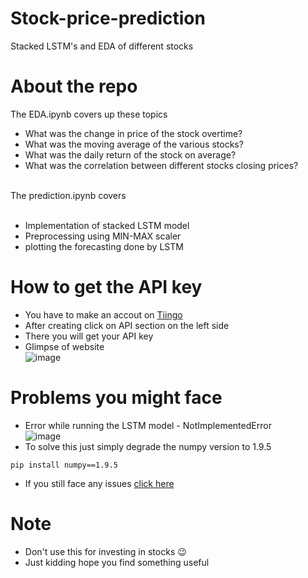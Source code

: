 # Stock-price-prediction
Stacked LSTM's and EDA of different stocks
# About the repo
The EDA.ipynb covers up these topics
- What was the change in price of the stock overtime?
- What was the moving average of the various stocks?
- What was the daily return of the stock on average?
- What was the correlation between different stocks closing prices?

<br/>
The prediction.ipynb covers <br/><br/>

- Implementation of stacked LSTM model
- Preprocessing using MIN-MAX scaler
- plotting the forecasting done by LSTM

# How to get the API key 
- You have to make an accout on [Tiingo](https://www.tiingo.com/)
- After creating click on API section on the left side
- There you will get your API key
- Glimpse of website<br/> ![image](https://user-images.githubusercontent.com/51751926/123874151-4f406580-d955-11eb-877b-12201dcfc840.png)

# Problems you might face
- Error while running the LSTM model - NotImplementedError <br/> ![image](https://user-images.githubusercontent.com/51751926/123874413-c4139f80-d955-11eb-9996-0bf62c36246a.png)
- To solve this just simply degrade the numpy version to 1.9.5
```
pip install numpy==1.9.5
```
- If you still face any issues [click here](https://stackoverflow.com/questions/66207609/notimplementederror-cannot-convert-a-symbolic-tensor-lstm-2-strided-slice0-t/66207610)

# Note 
- Don't use this for investing in stocks :wink:
- Just kidding hope you find something useful 
